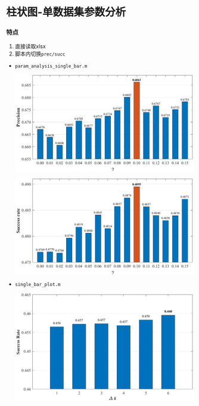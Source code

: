 # 柱状图-单数据集参数分析

### 特点

1. 直接读取xlsx
2. 脚本内切换`prec/succ`

- `param_analysis_single_bar.m`

  ![gamma_analysis_prec](./gamma_analysis_prec.png)

  ![gamma_analysis_succ](./gamma_analysis_succ.png)



- `single_bar_plot.m`

  ![single_bar_plot](./single_bar_plot.png)

